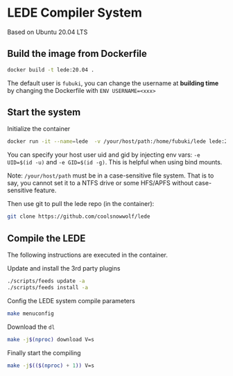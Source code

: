 # LEDE Compiler System

Based on Ubuntu 20.04 LTS

## Build the image from Dockerfile

```bash
docker build -t lede:20.04 .
```

The default user is `fubuki`, you can change the username at **building time** by changing the Dockerfile with `ENV USERNAME=<xxx>`

## Start the system

Initialize the container

```bash
docker run -it --name=lede  -v /your/host/path:/home/fubuki/lede lede:20.04 /bin/bash
```
You can specify your host user uid and gid by injecting env vars: `-e UID=$(id -u)` and `-e GID=$(id -g)`. This is helpful when using bind mounts.

Note: `/your/host/path` must be in a case-sensitive file system. That is to say, you cannot set it to a NTFS drive or some HFS/APFS without case-sensitive feature.

Then use git to pull the lede repo (in the container):

```bash
git clone https://github.com/coolsnowwolf/lede
```






## Compile the LEDE

The following instructions are executed in the container.



Update and install the 3rd party plugins

```bash
./scripts/feeds update -a
./scripts/feeds install -a
```



Config the LEDE system compile parameters

```bash
make menuconfig
```



Download the `dl`

```bash
make -j$(nproc) download V=s
```



Finally start the compiling

```bash
make -j$(($(nproc) + 1)) V=s
```

